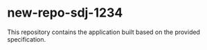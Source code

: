 # new-repo-sdj-1234

This repository contains the application built based on the provided specification.